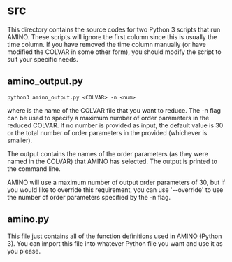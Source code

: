 # src

This directory contains the source codes for two Python 3 scripts that run AMINO. These scripts will ignore the first column since this is usually the time column. If you have removed the time column manually (or have modified the COLVAR in some other form), you should modify the script to suit your specific needs.

## amino_output.py

```text
python3 amino_output.py <COLVAR> -n <num>
```

where <COLVAR> is the name of the COLVAR file that you want to reduce. The -n flag can be used to specify a maximum number of order parameters in the reduced COLVAR. If no number is provided as input, the default value is 30 or the total number of order parameters in the provided <COLVAR> (whichever is smaller).

The output contains the names of the order parameters (as they were named in the COLVAR) that AMINO has selected. The output is printed to the command line.

AMINO will use a maximum number of output order parameters of 30, but if you would like to override this requirement, you can use '--override' to use the number of order parameters specified by the -n flag.

## amino.py

This file just contains all of the function definitions used in AMINO (Python 3). You can import this file into whatever Python file you want and use it as you please.
